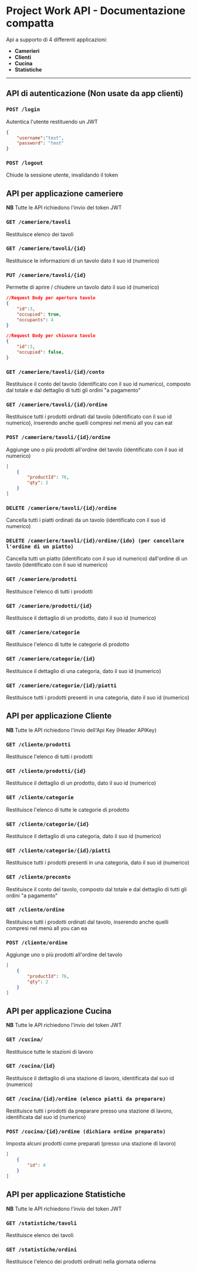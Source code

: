 # Project Work API - Documentazione compatta

Api a supporto di 4 differenti applicazioni:
- **Camerieri**
- **Clienti**
- **Cucina**
- **Statistiche**

---
## API di autenticazione (Non usate da app clienti)
### ```POST /login```
Autentica l'utente restituendo un JWT
```json
{
    "username":"test",
    "password": "test"
}
```
### ```POST /logout```
Chiude la sessione utente, invalidando il token


## API per applicazione cameriere
**NB** Tutte le API richiedono l'invio del token JWT

### ```GET /cameriere/tavoli```
Restituisce elenco dei tavoli
### ```GET /cameriere/tavoli/{id}```
Restituisce le informazioni di un tavolo dato il suo id (numerico)
### ```PUT /cameriere/tavoli/{id}```
Permette di aprire / chiudere un tavolo dato il suo id (numerico)
```json
//Request Body per apertura tavolo
{
    "id":3,
    "occupied": true,
    "occupants": 4
}

//Request Body per chiusura tavolo
{
    "id":3,
    "occupied": false,
}
```
### ```GET /cameriere/tavoli/{id}/conto```
Restituisce il conto del tavolo (identificato con il suo id numerico), composto dal totale e dal dettaglio di tutti gli ordini "a pagamento"
### ```GET /cameriere/tavoli/{id}/ordine```
Restituisce tutti i prodotti ordinati dal tavolo (identificato con il suo id numerico), inserendo anche quelli compresi nel menù all you can eat
### ```POST /cameriere/tavoli/{id}/ordine```
Aggiunge uno o più prodotti all'ordine del tavolo  (identificato con il suo id numerico)
```json
[
    {
        "productId": 76,
        "qty": 2
    }
]
```
### ```DELETE /cameriere/tavoli/{id}/ordine```
Cancella tutti i piatti ordinati da un tavolo (identificato con il suo id numerico)
### ```DELETE /cameriere/tavoli/{id}/ordine/{ido} (per cancellare l'ordine di un piatto)```
Cancella tutti un piatto (identificato con il suo id numerico) dall'ordine di un tavolo (identificato con il suo id numerico)
### ```GET /cameriere/prodotti```
Restituisce l'elenco di tutti i prodotti
### ```GET /cameriere/prodotti/{id}```
Restituisce il dettaglio di un prodotto, dato il suo id (numerico)
### ```GET /cameriere/categorie```
Restituisce l'elenco di tutte le categorie di prodotto
### ```GET /cameriere/categorie/{id}```
Restituisce il dettaglio di una categoria, dato il suo id (numerico)
### ```GET /cameriere/categorie/{id}/piatti```
Restituisce tutti i prodotti presenti in una categoria, dato il suo id (numerico)


## API per applicazione Cliente
**NB** Tutte le API richiedono l'invio dell'Api Key (Header APIKey)

### ```GET /cliente/prodotti```
Restituisce l'elenco di tutti i prodotti
### ```GET /cliente/prodotti/{id}```
Restituisce il dettaglio di un prodotto, dato il suo id (numerico)
### ```GET /cliente/categorie```
Restituisce l'elenco di tutte le categorie di prodotto
### ```GET /cliente/categorie/{id}```
Restituisce il dettaglio di una categoria, dato il suo id (numerico)
### ```GET /cliente/categorie/{id}/piatti```
Restituisce tutti i prodotti presenti in una categoria, dato il suo id (numerico)
### ```GET /cliente/preconto```
Restituisce il conto del tavolo, composto dal totale e dal dettaglio di tutti gli ordini "a pagamento"
### ```GET /cliente/ordine```
Restituisce tutti i prodotti ordinati dal tavolo, inserendo anche quelli compresi nel menù all you can ea
### ```POST /cliente/ordine```
Aggiunge uno o più prodotti all'ordine del tavolo
```json
[
    {
        "productId": 76,
        "qty": 2
    }
]
```

## API per applicazione Cucina
**NB** Tutte le API richiedono l'invio del token JWT

### ```GET /cucina/```
Restituisce tutte le stazioni di lavoro
### ```GET /cucina/{id}```
Restituisce il dettaglio di una stazione di lavoro, identificata dal suo id (numerico)
### ```GET /cucina/{id}/ordine (elenco piatti da preparare)```
Restituisce tutti i prodotti da preparare presso una stazione di lavoro, identificata dal suo id (numerico)
### ```POST /cucina/{id}/ordine (dichiara ordine preparato)```
Imposta alcuni prodotti come preparati (presso una stazione di lavoro)
```json
[
    {
        "id": 4
    }
]
```

## API per applicazione Statistiche
**NB** Tutte le API richiedono l'invio del token JWT

### ```GET /statistiche/tavoli```
Restituisce elenco dei tavoli
### ```GET /statistiche/ordini```
Restituisce l'elenco dei prodotti ordinati nella giornata odierna